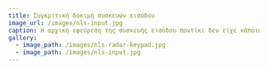 ```yaml
---
title: Συγκριτική δοκιμή συσκευών εισόδου  
image_url: /images/nls-input.jpg
caption: Η αρχική εφεύρεση της συσκευής εισόδου ποντίκι δεν είχε κάποια φαινομενικά πλεονεκτήματα, γιατί δεν ήταν οικείο για τους χρήστες και δεν είχε τη βέλτιση υλοποίηση. Για αυτό το σκοπό έγιναν πειράματα σύγκρισης με άλλες παρόμοιες συσκευές εισόδου, ώστε να υπολογιστεί ποσοτικά η απόδοση τους.
gallery:
  - image_path: /images/nls-radar-keypad.jpg
  - image_path: /images/nls-input.jpg
---
```

    
